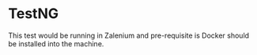 # TestNG
This test would be running in Zalenium and pre-requisite is Docker should be installed into the machine.

